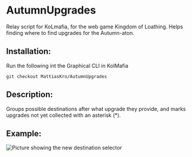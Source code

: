 # AutumnUpgrades
Relay script for KoLmafia, for the web game Kingdom of Loathing. Helps finding where to find upgrades for the Autumn-aton.

## Installation:

Run the following int the Graphical CLI in KolMafia

```git checkout MattiasKro/AutumnUpgrades```

## Description:

Groups possible destinations after what upgrade they provide, and marks upgrades not yet collected with an asterisk (*).

## Example:
 
![Picture showing the new destination selector](https://raw.githubusercontent.com/MattiasKro/AutumnUpgrades/main/Example.png "The new destination selector")
